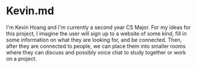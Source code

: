 # Kevin.md
I'm Kevin Hoang and I'm currently a second year CS Major. 
For my ideas for this project, I imagine the user will sign up to a website of some kind, fill in some information on what they are looking for, and be connected.
Then, after they are connected to people, we can place them into smaller rooms where they can discuss and possibly voice chat to study together or work on a project.
